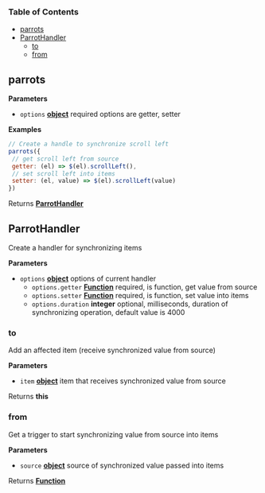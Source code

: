 <!-- Generated by documentation.js. Update this documentation by updating the source code. -->

### Table of Contents

-   [parrots](#parrots)
-   [ParrotHandler](#parrothandler)
    -   [to](#to)
    -   [from](#from)

## parrots

**Parameters**

-   `options` **[object](https://developer.mozilla.org/en-US/docs/Web/JavaScript/Reference/Global_Objects/Object)** required options are getter, setter

**Examples**

```javascript
// Create a handle to synchronize scroll left
parrots({
 // get scroll left from source
 getter: (el) => $(el).scrollLeft(),
 // set scroll left into items
 setter: (el, value) => $(el).scrollLeft(value)
})
```

Returns **[ParrotHandler](#parrothandler)** 

## ParrotHandler

Create a handler for synchronizing items

**Parameters**

-   `options` **[object](https://developer.mozilla.org/en-US/docs/Web/JavaScript/Reference/Global_Objects/Object)** options of current handler
    -   `options.getter` **[Function](https://developer.mozilla.org/en-US/docs/Web/JavaScript/Reference/Statements/function)** required, is function, get value from source
    -   `options.setter` **[Function](https://developer.mozilla.org/en-US/docs/Web/JavaScript/Reference/Statements/function)** required, is function, set value into items
    -   `options.duration` **integer** optional, milliseconds, duration of synchronizing operation, default value is 4000

### to

Add an affected item (receive synchronized value from source)

**Parameters**

-   `item` **[object](https://developer.mozilla.org/en-US/docs/Web/JavaScript/Reference/Global_Objects/Object)** item that receives synchronized value from source

Returns **this** 

### from

Get a trigger to start synchronizing value from source into items

**Parameters**

-   `source` **[object](https://developer.mozilla.org/en-US/docs/Web/JavaScript/Reference/Global_Objects/Object)** source of synchronized value passed into items

Returns **[Function](https://developer.mozilla.org/en-US/docs/Web/JavaScript/Reference/Statements/function)** 
